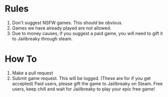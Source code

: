 # Rules
1. Don't suggest NSFW games. This should be obvious.
2. Games we have already played are not allowed.
3. Due to money causes, if you suggest a paid game, you will need to gift it to Jaiilbreaky through steam.

# How To
1. Make a pull request
2. Submit game request. This will be logged.
(These are for if you get accepted)
Paid users, please gift the game to Jaiilbreaky on Steam.
Free users, keep chill and wait for Jaiilbreaky to play your epic free game!
